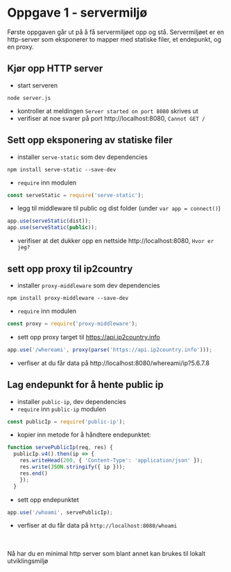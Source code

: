 # Oppgave 1 - servermiljø

Første oppgaven går ut på å få servermiljøet opp og stå. Servermiljøet er en http-server som eksponerer to mapper med statiske filer, et endepunkt, og en proxy.

## Kjør opp HTTP server
- start serveren
```shell
node server.js
```
- kontroller at meldingen `Server started on port 8080` skrives ut
- verifiser at noe svarer på port http://localhost:8080, `Cannot GET /`

## Sett opp eksponering av statiske filer
- installer `serve-static` som dev dependencies
```shell
npm install serve-static --save-dev
```
- `require` inn modulen
```javascript
const serveStatic = require('serve-static');
```

- legg til middleware til public og dist folder (under `var app = connect()`)
```javascript
app.use(serveStatic(dist));
app.use(serveStatic(public));
```
- verifiser at det dukker opp en nettside http://localhost:8080, `Hvor er jeg?`


## sett opp proxy til ip2country
- installer `proxy-middleware` som dev dependencies
```shell
npm install proxy-middleware --save-dev
```
- `require` inn modulen
```javascript
const proxy = require('proxy-middleware');
```
- sett opp proxy target til https://api.ip2country.info
```javascript
app.use('/whereami', proxy(parse('https://api.ip2country.info')));
```
- verfiser at du får data på http://localhost:8080/whereami/ip?5.6.7.8

## Lag endepunkt for å hente public ip
- installer `public-ip`, dev dependencies
- `require` inn `public-ip` modulen
```javascript
const publicIp = require('public-ip');
```
- kopier inn metode for å håndtere endepunktet:
```javascript
function servePublicIp(req, res) {
  publicIp.v4().then(ip => {
    res.writeHead(200, { 'Content-Type': 'application/json' });
    res.write(JSON.stringify({ ip }));
    res.end()
    });
  }
```
- sett opp endepunktet
```javascript
app.use('/whoami', servePublicIp);
```
- verfiser at du får data på `http://localhost:8080/whoami`

<br />
<br />
Nå har du en minimal http server som blant annet kan brukes til lokalt utviklingsmiljø
